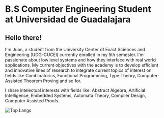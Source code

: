 # B.S Computer Engineering Student at Universidad de Guadalajara



## Hello there!
I'm Juan, a student from the University Center of Exact Sciences and Engineering (UDG-CUCEI) currently enrolled in my 5th semester.
I'm passionate about low level systems and how they interface with real world applications.
My current objectives with the academy is to develop efficient and innovative lines of research to integrate current topics of interest on fields like Combinatorics, Functional Programming, Type Theory, Computer-Assisted Theorem Proving and so for.

I share intelectual interests with fields like: Abstract Algebra, Artificial Intelligence, Embedded Systems, Automata Theory, Compiler Design, Computer Assisted Proofs.


![Top Langs]([https://github-readme-stats.vercel.app/api/top-langs/?username=Jcee02&layout=compact](https://github-readme-stats.vercel.app/api/top-langs/?username=Jcee02&layout=compact))


